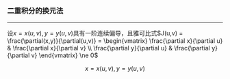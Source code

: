 ### 二重积分的换元法
---
设$x = x(u,v), y = y(u,v)$具有一阶连续偏导，且雅可比式$J(u,v) = \frac{\partial(x,y)}{\partial(u,v)} = \begin{vmatrix} \frac{\partial x}{\partial u} & \frac{\partial x}{\partial v} \\ \frac{\partial y}{\partial u} & \frac{\partial y}{\partial v} \end{vmatrix} \ne 0$

$$
x = x(u,v), y = y(u,v)
$$
